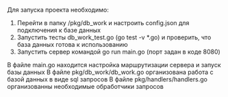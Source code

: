 Для запуска проекта необходимо:
1) Перейти в папку /pkg/db_work и настроить config.json для подключения к базе данных
2) Запустить тесты db_work_test.go (go test -v *.go) и проверить, что база данных готова к использованию
3) Запустить сервер командой go run main.go (порт задан в коде 8080)

В файле main.go находится настройка маршрутизации сервера и запуск базы данных
В файле pkg/db_work/db_work.go организована работа с базой данных в виде sql запросов
В файле pkg/handlers/handlers.go организованны необходимые обработчики запросов
